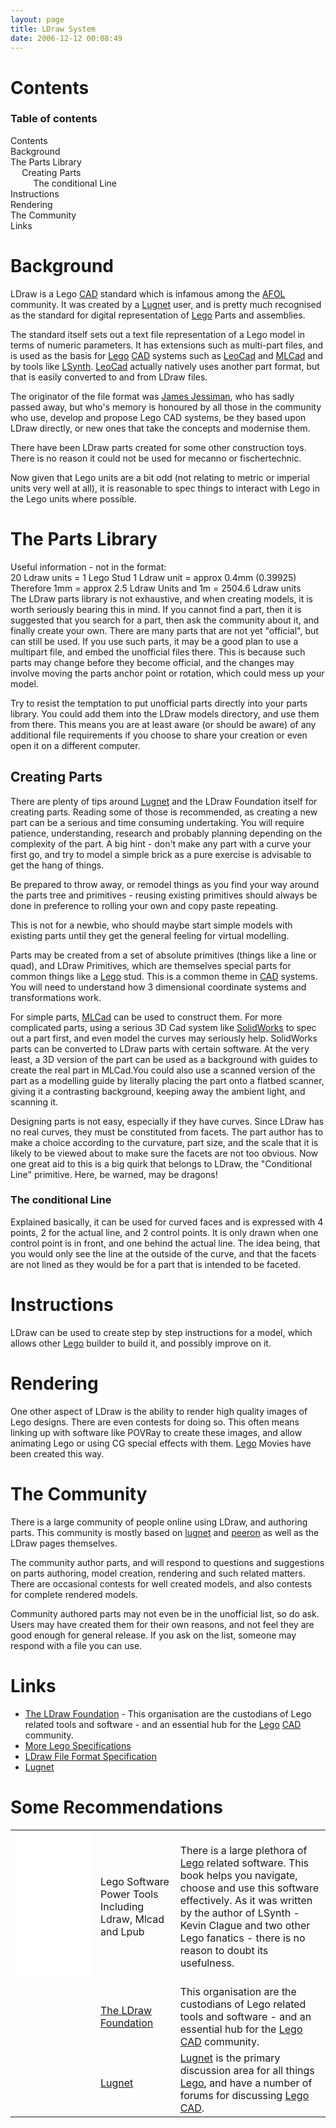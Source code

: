 ```yaml
---
layout: page
title: LDraw System
date: 2006-12-12 00:08:49
---
```

<h1 id="Contents">Contents</h1>

<div id="toc"><div id="toctitle"><h3>Table of contents</h3></div><ul class="toc"><li><a class="link" href="#Contents">Contents</a>
</li><li><a class="link" href="#Background">Background</a>
</li><li><a class="link" href="#The_Parts_Library">The Parts Library</a>
<ul><li><a class="link" href="#Creating_Parts">Creating Parts</a>
<ul><li><a class="link" href="#The_conditional_Line">The conditional Line</a>
</li></ul></li></ul></li><li><a class="link" href="#Instructions">Instructions</a>
</li><li><a class="link" href="#Rendering">Rendering</a>
</li><li><a class="link" href="#The_Community">The Community</a>
</li><li><a class="link" href="#Links">Links</a>
</li></ul><!--toc--></div>
<h1 id="Background">Background</h1>
LDraw is a Lego <a href="/wiki/cad.html" title="Computer Aided Design">CAD</a> standard which is infamous among the <a href="/wiki/afol.html" title="Adult Fan Of Lego">AFOL</a> community.  It was created by a <a href="/wiki/lugnet.html" title="Lego Users Group Network">Lugnet</a> user, and is pretty much recognised as the standard for digital representation of <a href="/wiki/lego.html" title="The best known construction toy">Lego</a> Parts and assemblies.

The standard itself sets out a text file representation of a Lego model in terms of numeric parameters. It has extensions such as multi-part files, and is used as the basis for <a href="/wiki/lego.html" title="The best known construction toy">Lego</a> <a href="/wiki/cad.html" title="Computer Aided Design">CAD</a> systems such as <a href="/wiki/leocad.html" title="The Open Source Lego CAD System">LeoCad</a> and <a href="/wiki/mlcad.html" title="MLCad">MLCad</a> and by tools like <a href="/wiki/lsynth.html" title="LSynth">LSynth</a>. <a href="/wiki/leocad.html" title="The Open Source Lego CAD System">LeoCad</a> actually natively uses another part format, but that is easily converted to and from LDraw files.

The originator of the file format was <a href="/wiki/james_jessiman.html" title="James Jessiman">James Jessiman</a>, who has sadly passed away, but who's memory is honoured by all those in the community who use, develop and propose Lego CAD systems, be they based upon LDraw directly, or new ones that take the concepts and modernise them.

There have been LDraw parts created for some other construction toys. There is no reason it could not be used for mecanno or fischertechnic.

Now given that Lego units are a bit odd (not relating to metric or imperial units very well at all), it is reasonable to spec things to interact with Lego in the Lego units where possible.

<h1 id="The_Parts_Library">The Parts Library</h1>

<div style=" float: right;"><div class="cbox " style=";;margin:0;;"><div class="cbox-title">Useful information - not in the format:</div><div class="cbox-data">
20 Ldraw units = 1 Lego Stud
1 Ldraw unit = approx 0.4mm (0.39925)
Therefore 1mm = approx 2.5 Ldraw Units
and 1m = 2504.6 Ldraw units
</div></div></div>

The LDraw parts library is not exhaustive, and when creating models, it is worth seriously bearing this in mind. If you cannot find a part, then it is suggested that you search for a part, then ask the community about it, and finally create your own. There are many parts that are not yet "official", but can still be used. If you use such parts, it may be a good plan to use a multipart file, and embed the unofficial files there. This is because such parts may change before they become official, and the changes may involve moving the parts anchor point or rotation, which could mess up your model.

Try to resist the temptation to put unofficial parts directly into your parts library. You could add them into the LDraw models directory, and use them from there. This means you are at least aware (or should be aware) of any additional file requirements if you choose to share your creation or even open it on a different computer.

<h2 id="Creating_Parts">Creating Parts</h2>
There are plenty of tips around <a href="/wiki/lugnet.html" title="Lego Users Group Network">Lugnet</a> and the LDraw Foundation itself for creating parts. Reading some of those is recommended, as creating a new part can be a serious and time consuming undertaking. You will require patience, understanding, research and probably planning depending on the complexity of the part. A big hint - don't make any part with a curve your first go, and try to model a simple brick as a pure exercise is advisable to get the hang of things.

Be prepared to throw away, or remodel things as you find your way around the parts tree and primitives - reusing existing primitives should always be done in preference to rolling your own and copy paste repeating.

This is not for a newbie, who should maybe start simple models with existing parts until they get the general feeling for virtual modelling.

Parts may be created from a set of absolute primitives (things like a line or quad), and LDraw Primitives, which are themselves special parts for common things like a <a href="/wiki/lego.html" title="The best known construction toy">Lego</a> stud. This is a common theme in <a href="/wiki/cad.html" title="Computer Aided Design">CAD</a> systems. You will need to understand how 3 dimensional coordinate systems and transformations work.

For simple parts, <a href="/wiki/mlcad.html" title="MLCad">MLCad</a> can be used to construct them. For more complicated parts, using a serious 3D Cad system like <a href="/wiki/solidworks.html" title="A 3D Solid Modelling System">SolidWorks</a> to spec out a part first, and even model the curves may seriously help. SolidWorks parts can be converted to LDraw parts with certain software.  At the very least, a 3D version of the part can be used as a background with guides to create the real part in MLCad.You could also use a scanned version of the part as a modelling guide by literally placing the part onto a flatbed scanner, giving it a contrasting background, keeping away the ambient light, and scanning it.

Designing parts is not easy, especially if they have curves. Since LDraw has no real curves, they must be constituted from facets. The part author has to make a choice according to the curvature, part size, and the scale that it is likely to be viewed about to make sure the facets are not too obvious. Now one great aid to this is a big quirk that belongs to LDraw, the "Conditional Line" primitive. Here, be warned, may be dragons!

<h3 id="The_conditional_Line">The conditional Line</h3>
Explained basically, it can be used for curved faces and is expressed with 4 points, 2 for the actual line, and 2 control points. It is only drawn when one control point is in front, and one behind the actual line. The idea being, that you would only see the line at the outside of the curve, and that the facets are not lined as they would be for a part that is intended to be faceted.

<h1 id="Instructions">Instructions</h1>
LDraw can be used to create step by step instructions for a model, which allows other <a href="/wiki/lego.html" title="The best known construction toy">Lego</a> builder to build it, and possibly improve on it.

<h1 id="Rendering">Rendering</h1>
One other aspect of LDraw is the ability to render high quality images of Lego designs. There are even contests for doing so. This often means linking up with software like POVRay to create these images, and allow animating Lego or using CG special effects with them. <a href="/wiki/lego.html" title="The best known construction toy">Lego</a> Movies have been created this way.

<h1 id="The_Community">The Community</h1>
There is a large community of people online using LDraw, and authoring parts. This community is mostly based on <a href="/wiki/lugnet.html" title="Lego Users Group Network">lugnet</a> and <a href="/wiki/peeron.html" title="Online database of Lego Sets and Parts">peeron</a> as well as the LDraw pages themselves.

The community author parts, and will respond to questions and suggestions on parts authoring, model creation, rendering and such related matters. There are occasional contests for well created models, and also contests for complete rendered models.

Community authored parts may not even be in the unofficial list, so do ask. Users may have created them for their own reasons, and not feel they are good enough for general release. If you ask on the list, someone may respond with a file you can use.

<h1 id="Links">Links</h1>
<ul><li> <a href="http://ldraw.org/">The LDraw Foundation</a> - This organisation are the custodians of Lego related tools and software - and an essential hub for the <a href="/wiki/lego.html" title="The best known construction toy">Lego</a> <a href="/wiki/cad.html" title="Computer Aided Design">CAD</a> community.
</li><li> <a href="/wiki/lego_specifications.html" title="Lego Specifications">More Lego Specifications</a>
</li><li> <a href="http://www.ldraw.org/documentation/ldraw-org-file-format-standards.html">LDraw File Format Specification</a>
</li><li> <a href="/wiki/lugnet.html" title="Lego Users Group Network">Lugnet</a>
</li></ul>

# Some Recommendations

<table class="normal" id="fancytable_1">
<tr>
    <td><iframe style="width:120px;height:240px;" marginwidth="0" marginheight="0" scrolling="no" frameborder="0" src="//ws-eu.amazon-adsystem.com/widgets/q?ServiceVersion=20070822&OneJS=1&Operation=GetAdHtml&MarketPlace=GB&source=ss&ref=as_ss_li_til&ad_type=product_link&tracking_id=orionrobots-21&marketplace=amazon&region=GB&placement=1931836760&asins=1931836760&linkId=9390cf365ef9c1a82c81181fe33ad3fb&show_border=true&link_opens_in_new_window=true"></iframe></td>
    <td>Lego Software Power Tools Including Ldraw, Mlcad and Lpub</td>
    <td> There is a large plethora of <a href="/wiki/lego.html" title="The best known construction toy">Lego</a> related software. This book helps you navigate, choose and use this software effectively. As it was written by the author of LSynth - Kevin Clague and two other Lego fanatics - there is no reason to doubt its usefulness.</td>
</tr>
<tr>
    <td></td> 
    <td> <a href="http://ldraw.org/">The LDraw Foundation</a> </td>
    <td> This organisation are the custodians of Lego related tools and software - and an essential hub for the <a href="/wiki/lego.html" title="The best known construction toy">Lego</a> <a href="/wiki/cad.html" title="Computer Aided Design">CAD</a> community.</td>
</tr>
<tr>
    <td></td>
    <td> <a href="https://www.lugnet.com">Lugnet</a> </td>
    <td> <a href="/wiki/lugnet.html" title="Lego Users Group Network">Lugnet</a> is the primary discussion area for all things <a href="/wiki/lego.html" title="The best known construction toy">Lego</a>, and have a number of forums for discussing <a href="/wiki/lego.html" title="The best known construction toy">Lego</a> <a href="/wiki/cad.html" title="Computer Aided Design">CAD</a>.</td>
</tr>
</table>
